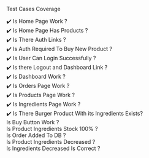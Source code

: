 Test Cases Coverage

✔️   Is Home Page Work ? <br>
✔️   Is Home Page Has Products ?<br>
✔️   Is There Auth Links ?<br>
✔️   Is Auth Required To Buy New Product ?<br>
✔️   Is User Can Login Successfully ?<br>
✔️   Is there Logout and Dashboard Link ?<br>
✔️   Is Dashboard Work ?<br>
✔️   Is Orders Page Work ?<br>
✔️   Is Products Page Work ?<br>
✔️   Is Ingredients Page Work ?<br>
✔️   Is There Burger Product With its Ingredients Exists?<br>
   Is Buy Button Work ?<br>
   Is Product Ingredients Stock 100% ?<br>
   Is Order Added To DB ?<br>
   Is Product Ingredients Decreased ?<br>
   Is Ingredients Decreased Is Correct ?<br>

